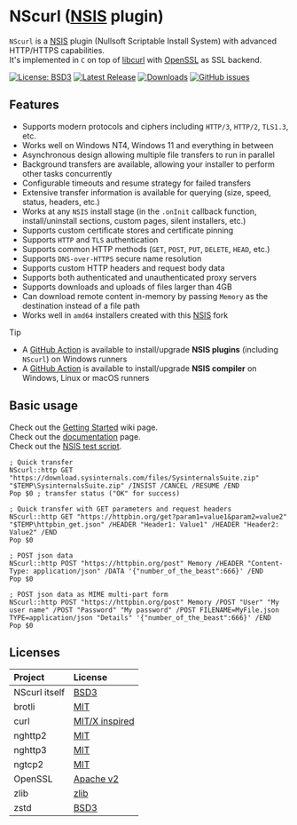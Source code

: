 # NScurl ([NSIS](https://github.com/negrutiu/nsis) plugin)

`NScurl` is a [NSIS](https://github.com/negrutiu/nsis) plugin (Nullsoft Scriptable Install System) with advanced HTTP/HTTPS capabilities.  
It's implemented in `C` on top of [libcurl](https://curl.haxx.se/libcurl) with [OpenSSL](https://www.openssl.org) as SSL backend.


[![License: BSD3](https://img.shields.io/badge/License-BSD3-blue.svg)](LICENSE.md)
[![Latest Release](https://img.shields.io/badge/dynamic/json.svg?label=Latest%20Release&url=https%3A%2F%2Fapi.github.com%2Frepos%2Fnegrutiu%2Fnsis-nscurl%2Freleases%2Flatest&query=%24.name&colorB=orange)](../../releases/latest)
[![Downloads](https://img.shields.io/github/downloads/negrutiu/nsis-nscurl/total.svg?label=Downloads&colorB=orange)](../../releases/latest)
[![GitHub issues](https://img.shields.io/github/issues/negrutiu/nsis-nscurl.svg?label=Issues)](../../issues)

## Features

- Supports modern protocols and ciphers including `HTTP/3`, `HTTP/2`, `TLS1.3`, etc.
- Works well on Windows NT4, Windows 11 and everything in between
- Asynchronous design allowing multiple file transfers to run in parallel
- Background transfers are available, allowing your installer to perform other tasks concurrently
- Configurable timeouts and resume strategy for failed transfers
- Extensive transfer information is available for querying (size, speed, status, headers, etc.)
- Works at any `NSIS` install stage (in the `.onInit` callback function, install/uninstall sections, custom pages, silent installers, etc.)
- Supports custom certificate stores and certificate pinning
- Supports `HTTP` and `TLS` authentication
- Supports common HTTP methods (`GET`, `POST`, `PUT`, `DELETE`, `HEAD`, etc.)
- Supports `DNS-over-HTTPS` secure name resolution
- Supports custom HTTP headers and request body data
- Supports both authenticated and unauthenticated proxy servers
- Supports downloads and uploads of files larger than 4GB
- Can download remote content in-memory by passing `Memory` as the destination instead of a file path
- Works well in `amd64` installers created with this [NSIS](https://github.com/negrutiu/nsis) fork

> [!TIP]
> - A [GitHub Action](https://github.com/marketplace/actions/install-nsis-plugin) is available to install/upgrade __NSIS plugins__ (including `NScurl`) on Windows runners
> - A [GitHub Action](https://github.com/marketplace/actions/install-nsis-compiler) is available to install/upgrade __NSIS compiler__ on Windows, Linux or macOS runners

## Basic usage

Check out the [Getting Started](https://github.com/negrutiu/nsis-nscurl/wiki/Getting-Started) wiki page.  
Check out the [documentation](src/nscurl/NScurl.readme.md) page.  
Check out the [NSIS test script](tests/NScurl-Test.nsi).  

```nsis
; Quick transfer
NScurl::http GET "https://download.sysinternals.com/files/SysinternalsSuite.zip" "$TEMP\SysinternalsSuite.zip" /INSIST /CANCEL /RESUME /END
Pop $0 ; transfer status ("OK" for success)

; Quick transfer with GET parameters and request headers
NScurl::http GET "https://httpbin.org/get?param1=value1&param2=value2" "$TEMP\httpbin_get.json" /HEADER "Header1: Value1" /HEADER "Header2: Value2" /END
Pop $0

; POST json data
NScurl::http POST "https://httpbin.org/post" Memory /HEADER "Content-Type: application/json" /DATA '{"number_of_the_beast":666}' /END
Pop $0

; POST json data as MIME multi-part form
NScurl::http POST "https://httpbin.org/post" Memory /POST "User" "My user name" /POST "Password" "My password" /POST FILENAME=MyFile.json TYPE=application/json "Details" '{"number_of_the_beast":666}' /END
Pop $0
```

## Licenses
Project        | License
:------        | :----------------------------------------------------
NScurl itself  | [BSD3](LICENSE.md)
brotli         | [MIT](https://github.com/google/brotli/blob/master/LICENSE)
curl           | [MIT/X inspired](https://curl.haxx.se/docs/copyright.html)
nghttp2        | [MIT](https://github.com/nghttp2/nghttp2/blob/master/COPYING)
nghttp3        | [MIT](https://github.com/ngtcp2/nghttp3/blob/main/COPYING)
ngtcp2         | [MIT](https://github.com/ngtcp2/ngtcp2/blob/master/COPYING)
OpenSSL        | [Apache v2](https://www.openssl.org/source/license.html)
zlib           | [zlib](https://www.zlib.net/zlib_license.html)
zstd           | [BSD3](https://github.com/facebook/zstd/blob/dev/LICENSE)
